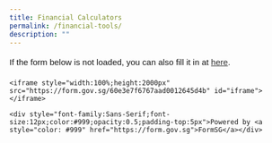 ```yaml
---
title: Financial Calculators
permalink: /financial-tools/
description: ""
---
```

<div style="font-family:Sans-Serif;font-size:15px;color:#000;opacity:0.9;padding-top:5px;padding-bottom:8px">If the form below is not loaded, you can also fill it in at <a href="https://form.gov.sg/60e3e7f6767aad0012645d4b">here</a>.</div>
    
    <iframe style="width:100%;height:2000px" src="https://form.gov.sg/60e3e7f6767aad0012645d4b" id="iframe"></iframe>
    
    <div style="font-family:Sans-Serif;font-size:12px;color:#999;opacity:0.5;padding-top:5px">Powered by <a style="color: #999" href="https://form.gov.sg">FormSG</a></div>